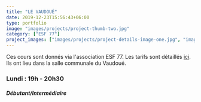 ```yaml
---
title: "LE VAUDOUÉ"
date: 2019-12-23T15:56:43+06:00
type: portfolio
image: "images/projects/project-thumb-two.jpg"
category: ["ESF 77"]
project_images: ["images/projects/project-details-image-one.jpg", "images/projects/project-details-image-two.jpg"]
---
```


Ces cours sont donnés via l'association ESF 77. Les tarifs sont détaillés [ici](http://www.esf77.com/pages/sections-sportives/yoga.html). 
Ils ont lieu dans la salle communale du Vaudoué.

### Lundi : 19h - 20h30
##### Débutant/Intermédiaire
